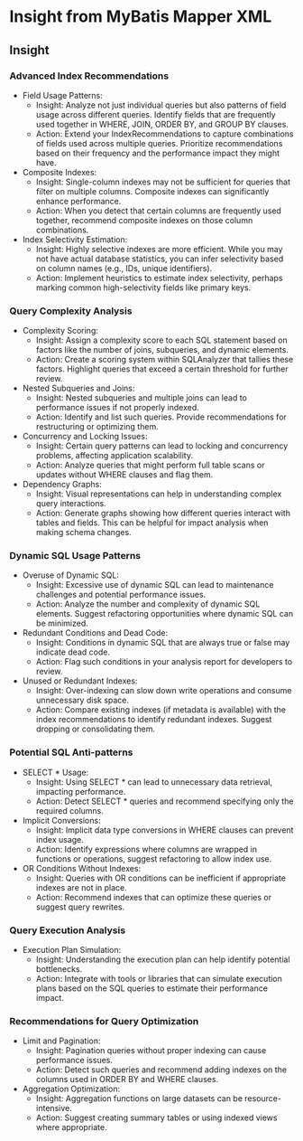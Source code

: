 # Insight from MyBatis Mapper XML

## Insight

### Advanced Index Recommendations

- Field Usage Patterns:
   - Insight: Analyze not just individual queries but also patterns of field usage across different queries. Identify fields that are frequently used together in WHERE, JOIN, ORDER BY, and GROUP BY clauses.
   - Action: Extend your IndexRecommendations to capture combinations of fields used across multiple queries. Prioritize recommendations based on their frequency and the performance impact they might have.
- Composite Indexes:
   - Insight: Single-column indexes may not be sufficient for queries that filter on multiple columns. Composite indexes can significantly enhance performance.
   - Action: When you detect that certain columns are frequently used together, recommend composite indexes on those column combinations.
- Index Selectivity Estimation:
   - Insight: Highly selective indexes are more efficient. While you may not have actual database statistics, you can infer selectivity based on column names (e.g., IDs, unique identifiers).
   - Action: Implement heuristics to estimate index selectivity, perhaps marking common high-selectivity fields like primary keys.

### Query Complexity Analysis

- Complexity Scoring:
    - Insight: Assign a complexity score to each SQL statement based on factors like the number of joins, subqueries, and dynamic elements.
    - Action: Create a scoring system within SQLAnalyzer that tallies these factors. Highlight queries that exceed a certain threshold for further review.
- Nested Subqueries and Joins:
    - Insight: Nested subqueries and multiple joins can lead to performance issues if not properly indexed.
    - Action: Identify and list such queries. Provide recommendations for restructuring or optimizing them.
- Concurrency and Locking Issues:
    - Insight: Certain query patterns can lead to locking and concurrency problems, affecting application scalability.
    - Action: Analyze queries that might perform full table scans or updates without WHERE clauses and flag them.
- Dependency Graphs:
    - Insight: Visual representations can help in understanding complex query interactions.
    - Action: Generate graphs showing how different queries interact with tables and fields. This can be helpful for impact analysis when making schema changes.

### Dynamic SQL Usage Patterns

- Overuse of Dynamic SQL:
    - Insight: Excessive use of dynamic SQL can lead to maintenance challenges and potential performance issues.
    - Action: Analyze the number and complexity of dynamic SQL elements. Suggest refactoring opportunities where dynamic SQL can be minimized.
- Redundant Conditions and Dead Code:
    - Insight: Conditions in dynamic SQL that are always true or false may indicate dead code.
    - Action: Flag such conditions in your analysis report for developers to review.
- Unused or Redundant Indexes:
    - Insight: Over-indexing can slow down write operations and consume unnecessary disk space.
    - Action: Compare existing indexes (if metadata is available) with the index recommendations to identify redundant indexes. Suggest dropping or consolidating them.

### Potential SQL Anti-patterns

- SELECT * Usage:
    - Insight: Using SELECT * can lead to unnecessary data retrieval, impacting performance.
    - Action: Detect SELECT * queries and recommend specifying only the required columns.
- Implicit Conversions:
    - Insight: Implicit data type conversions in WHERE clauses can prevent index usage.
    - Action: Identify expressions where columns are wrapped in functions or operations, suggest refactoring to allow index use.
- OR Conditions Without Indexes:
    - Insight: Queries with OR conditions can be inefficient if appropriate indexes are not in place.
    - Action: Recommend indexes that can optimize these queries or suggest query rewrites.

### Query Execution Analysis

- Execution Plan Simulation:
    - Insight: Understanding the execution plan can help identify potential bottlenecks.
    - Action: Integrate with tools or libraries that can simulate execution plans based on the SQL queries to estimate their performance impact.

### Recommendations for Query Optimization

- Limit and Pagination:
    - Insight: Pagination queries without proper indexing can cause performance issues.
    - Action: Detect such queries and recommend adding indexes on the columns used in ORDER BY and WHERE clauses.
- Aggregation Optimization:
    - Insight: Aggregation functions on large datasets can be resource-intensive.
    - Action: Suggest creating summary tables or using indexed views where appropriate.
